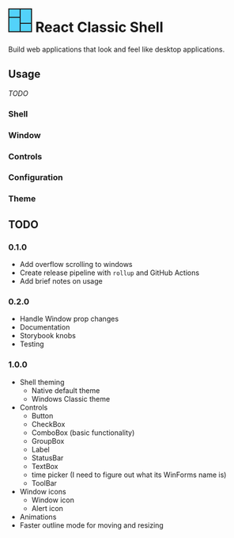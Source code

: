 # ![icon](./icon.png?raw=true "icon") React Classic Shell

Build web applications that look and feel like desktop applications.

## Usage

*TODO*

### Shell

### Window

### Controls

### Configuration

### Theme

## TODO

### 0.1.0

* Add overflow scrolling to windows
* Create release pipeline with `rollup` and GitHub Actions
* Add brief notes on usage

### 0.2.0

* Handle Window prop changes
* Documentation
* Storybook knobs
* Testing

### 1.0.0

* Shell theming
  * Native default theme
  * Windows Classic theme
* Controls
  * Button
  * CheckBox
  * ComboBox (basic functionality)
  * GroupBox
  * Label
  * StatusBar
  * TextBox
  * time picker (I need to figure out what its WinForms name is)
  * ToolBar
* Window icons
  * Window icon
  * Alert icon
* Animations
* Faster outline mode for moving and resizing
